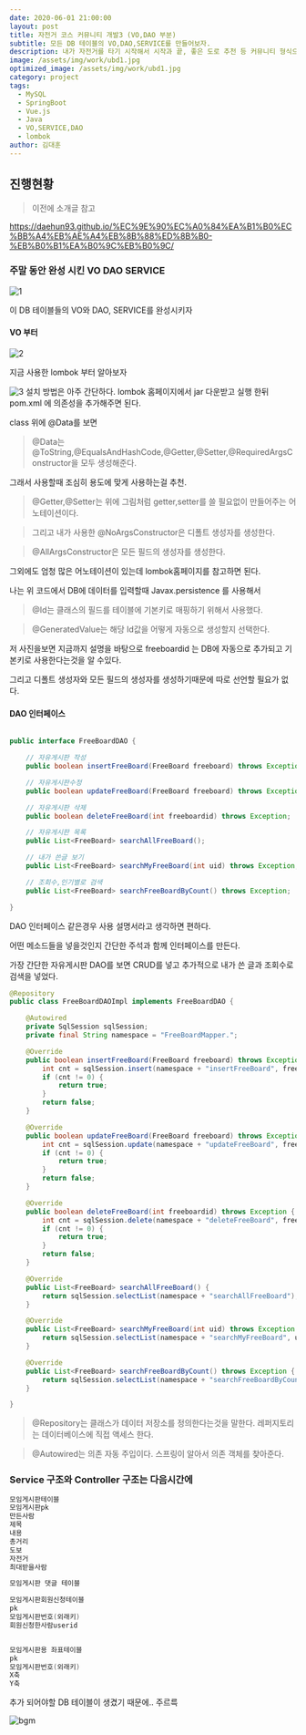 ```yaml
---
date: 2020-06-01 21:00:00
layout: post
title: 자전거 코스 커뮤니티 개발3 (VO,DAO 부분)
subtitle: 모든 DB 테이블의 VO,DAO,SERVICE를 만들어보자.
description: 내가 자전거를 타기 시작해서 시작과 끝, 좋은 도로 추천 등 커뮤니티 형식으로 만들어보자
image: /assets/img/work/ubd1.jpg
optimized_image: /assets/img/work/ubd1.jpg
category: project
tags:
  - MySQL
  - SpringBoot
  - Vue.js
  - Java
  - VO,SERVICE,DAO
  - lombok
author: 김대훈
---
```


## 진행현황

> 이전에 소개글 참고

<https://daehun93.github.io/%EC%9E%90%EC%A0%84%EA%B1%B0%EC%BB%A4%EB%AE%A4%EB%8B%88%ED%8B%B0-%EB%B0%B1%EA%B0%9C%EB%B0%9C/>



### 주말 동안 완성 시킨 VO DAO SERVICE 

![1](../assets/img/work/자전거db1.png)

이 DB 테이블들의 VO와 DAO, SERVICE를 완성시키자

#### VO 부터

![2](../assets/img/work/VO1.png)

지금 사용한 lombok 부터 알아보자

![3](../assets/img/work/lombok1.png)
설치 방법은 아주 간단하다. lombok 홈페이지에서 jar 다운받고 실행 한뒤
pom.xml 에 의존성을 추가해주면 된다.

class 위에 @Data를 보면
>@Data는 @ToString,@EqualsAndHashCode,@Getter,@Setter,@RequiredArgsConstructor을 모두 생성해준다.

그래서 사용할때 조심히 용도에 맞게 사용하는걸 추천.
>@Getter,@Setter는 위에 그림처럼 getter,setter를 쓸 필요없이 만들어주는 어노테이션이다.

>그리고 내가 사용한 @NoArgsConstructor은 디폴트 생성자를 생성한다.

>@AllArgsConstructor은 모든 필드의 생성자를 생성한다.

그외에도 엄청 많은 어노테이션이 있는데 lombok홈페이지를 참고하면 된다.

나는 위 코드에서 DB에 데이터를 입력할때 Javax.persistence 를 사용해서
>@Id는 클래스의 필드를 테이블에 기본키로 매핑하기 위해서 사용했다.

>@GeneratedValue는 해당 Id값을 어떻게 자동으로 생성할지 선택한다.

저 사진을보면 지금까지 설명을 바탕으로 freeboardid 는 DB에 자동으로 추가되고
기본키로 사용한다는것을 알 수있다.

그리고 디폴트 생성자와 모든 필드의 생성자를 생성하기때문에 따로 선언할 필요가 없다.

#### DAO 인터페이스
```java

public interface FreeBoardDAO {

	// 자유게시판 작성
	public boolean insertFreeBoard(FreeBoard freeboard) throws Exception;

	// 자유게시판수정
	public boolean updateFreeBoard(FreeBoard freeboard) throws Exception;

	// 자유게시판 삭제
	public boolean deleteFreeBoard(int freeboardid) throws Exception;

	// 자유게시판 목록
	public List<FreeBoard> searchAllFreeBoard();

	// 내가 쓴글 보기
	public List<FreeBoard> searchMyFreeBoard(int uid) throws Exception;

	// 조회수,인기별로 검색
	public List<FreeBoard> searchFreeBoardByCount() throws Exception;

}
```
DAO 인터페이스 같은경우 사용 설명서라고 생각하면 편하다.

어떤 메소드들을 넣을것인지 간단한 주석과 함께 인터페이스를 만든다.

가장 간단한 자유게시판 DAO를 보면 CRUD를 넣고 추가적으로 내가 쓴 글과 조회수로 검색을 넣었다.

```java
@Repository
public class FreeBoardDAOImpl implements FreeBoardDAO {

	@Autowired
	private SqlSession sqlSession;
	private final String namespace = "FreeBoardMapper.";

	@Override
	public boolean insertFreeBoard(FreeBoard freeboard) throws Exception {
		int cnt = sqlSession.insert(namespace + "insertFreeBoard", freeboard);
		if (cnt != 0) {
			return true;
		}
		return false;
	}

	@Override
	public boolean updateFreeBoard(FreeBoard freeboard) throws Exception {
		int cnt = sqlSession.update(namespace + "updateFreeBoard", freeboard);
		if (cnt != 0) {
			return true;
		}
		return false;
	}

	@Override
	public boolean deleteFreeBoard(int freeboardid) throws Exception {
		int cnt = sqlSession.delete(namespace + "deleteFreeBoard", freeboardid);
		if (cnt != 0) {
			return true;
		}
		return false;
	}

	@Override
	public List<FreeBoard> searchAllFreeBoard() {
		return sqlSession.selectList(namespace + "searchAllFreeBoard");
	}

	@Override
	public List<FreeBoard> searchMyFreeBoard(int uid) throws Exception {
		return sqlSession.selectList(namespace + "searchMyFreeBoard", uid);
	}

	@Override
	public List<FreeBoard> searchFreeBoardByCount() throws Exception {
		return sqlSession.selectList(namespace + "searchFreeBoardByCount");
	}

}
```
>@Repository는 클래스가 데이터 저장소를 정의한다는것을 말한다.
레퍼지토리는 데이터베이스에 직접 액세스 한다.

>@Autowired는 의존 자동 주입이다. 스프링이 알아서 의존 객체를 찾아준다.

### Service 구조와 Controller 구조는 다음시간에

```java
모임게시판테이블
모임게시판pk
만든사람
제목
내용
총거리
도보
자전거
최대받을사람

모임게시판 댓글 테이블

모임게시판회원신청테이블
pk
모임게시판번호(외래키)
회원신청한사람userid


모임게시판용 좌표테이블
pk
모임게시판번호(외래키)
X축
Y축
```
추가 되어야할 DB 테이블이 생겼기 때문에.. 주르륵

![bgm](https://www.youtube.com/embed/uCOMvwyHQdE?autoplay=1)